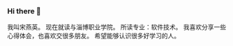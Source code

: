 ### Hi there 👋
我叫宋燕英。
现在就读与淄博职业学院。
所读专业：软件技术。
我喜欢分享一些心得体会，也喜欢交很多朋友。
希望能够认识很多好学习的人。

<!--
**songyanying/songyanying** is a ✨ _special_ ✨ repository because its `README.md` (this file) appears on your GitHub profile.

这里有一些想法可以帮助您入门：

-🔭我目前正在研究...软件技术
-🌱我正在学习。计算机
-looking我正在寻求合作...学习
-🤔我正在寻求有关...的帮助软件
-💬问我关于...一些学习的东西
-📫如何联络我：..3177125200@qq.com
-😄代词：...学习
-⚡有趣的事实：...玩耍
->
